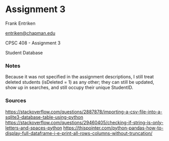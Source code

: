 # Assignment 3

Frank Entriken

entriken@chapman.edu

CPSC 408 - Assignment 3

Student Database

### Notes

Because it was not specified in the assignment descriptions, I still treat deleted students (isDeleted = 1) as any other; they can still be updated, show up in searches, and still occupy their unique StudentID.

### Sources

https://stackoverflow.com/questions/2887878/importing-a-csv-file-into-a-sqlite3-database-table-using-python
https://stackoverflow.com/questions/29460405/checking-if-string-is-only-letters-and-spaces-python
https://thispointer.com/python-pandas-how-to-display-full-dataframe-i-e-print-all-rows-columns-without-truncation/
